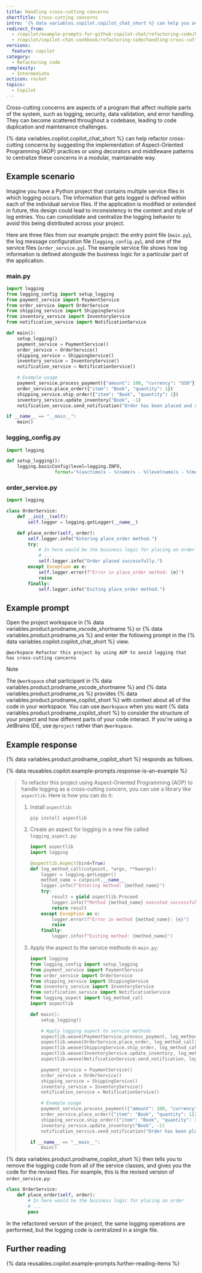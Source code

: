 ```yaml
---
title: Handling cross-cutting concerns
shortTitle: Cross-cutting concerns
intro: '{% data variables.copilot.copilot_chat_short %} can help you avoid code that relates to a concern other than the core concern of the method or function in which the code is located.'
redirect_from:
  - /copilot/example-prompts-for-github-copilot-chat/refactoring-code/handling-cross-cutting-concerns
  - /copilot/copilot-chat-cookbook/refactoring-code/handling-cross-cutting-concerns
versions:
  feature: copilot
category:
  - Refactoring code
complexity:
  - Intermediate
octicon: rocket
topics:
  - Copilot
---
```


Cross-cutting concerns are aspects of a program that affect multiple parts of the system, such as logging, security, data validation, and error handling. They can become scattered throughout a codebase, leading to code duplication and maintenance challenges.

{% data variables.copilot.copilot_chat_short %} can help refactor cross-cutting concerns by suggesting the implementation of Aspect-Oriented Programming (AOP) practices or using decorators and middleware patterns to centralize these concerns in a modular, maintainable way.

## Example scenario

Imagine you have a Python project that contains multiple service files in which logging occurs. The information that gets logged is defined within each of the individual service files. If the application is modified or extended in future, this design could lead to inconsistency in the content and style of log entries. You can consolidate and centralize the logging behavior to avoid this being distributed across your project.

Here are three files from our example project: the entry point file (`main.py`), the log message configuration file (`logging_config.py`), and one of the service files (`order_service.py`). The example service file shows how log information is defined alongside the business logic for a particular part of the application.

### main.py

```python
import logging
from logging_config import setup_logging
from payment_service import PaymentService
from order_service import OrderService
from shipping_service import ShippingService
from inventory_service import InventoryService
from notification_service import NotificationService

def main():
    setup_logging()
    payment_service = PaymentService()
    order_service = OrderService()
    shipping_service = ShippingService()
    inventory_service = InventoryService()
    notification_service = NotificationService()

    # Example usage
    payment_service.process_payment({"amount": 100, "currency": "USD"})
    order_service.place_order({"item": "Book", "quantity": 1})
    shipping_service.ship_order({"item": "Book", "quantity": 1})
    inventory_service.update_inventory("Book", -1)
    notification_service.send_notification("Order has been placed and shipped.")

if __name__ == "__main__":
    main()
```

### logging_config.py

```python
import logging

def setup_logging():
    logging.basicConfig(level=logging.INFO,
                  format='%(asctime)s - %(name)s - %(levelname)s - %(message)s')
```

### order_service.py

```python
import logging

class OrderService:
    def __init__(self):
        self.logger = logging.getLogger(__name__)

    def place_order(self, order):
        self.logger.info("Entering place_order method.")
        try:
            # In here would be the business logic for placing an order
            # ...
            self.logger.info("Order placed successfully.")
        except Exception as e:
            self.logger.error(f"Error in place_order method: {e}")
            raise
        finally:
            self.logger.info("Exiting place_order method.")
```

## Example prompt

Open the project workspace in {% data variables.product.prodname_vscode_shortname %} or {% data variables.product.prodname_vs %} and enter the following prompt in the {% data variables.copilot.copilot_chat_short %} view.

`@workspace Refactor this project by using AOP to avoid logging that has cross-cutting concerns`

> [!NOTE]
> The `@workspace` chat participant in {% data variables.product.prodname_vscode_shortname %} and {% data variables.product.prodname_vs %} provides {% data variables.product.prodname_copilot_short %} with context about all of the code in your workspace. You can use `@workspace` when you want {% data variables.product.prodname_copilot_short %} to consider the structure of your project and how different parts of your code interact. If you're using a JetBrains IDE, use `@project` rather than `@workspace`.

## Example response

{% data variables.product.prodname_copilot_short %} responds as follows.

{% data reusables.copilot.example-prompts.response-is-an-example %}

> To refactor this project using Aspect-Oriented Programming (AOP) to handle logging as a cross-cutting concern, you can use a library like `aspectlib`. Here is how you can do it:
>
> 1. Install `aspectlib`:
>
>    `pip install aspectlib`
>
> 1. Create an aspect for logging in a new file called `logging_aspect.py`:
>
>    ```python
>    import aspectlib
>    import logging
>
>    @aspectlib.Aspect(bind=True)
>    def log_method_call(cutpoint, *args, **kwargs):
>        logger = logging.getLogger()
>        method_name = cutpoint.__name__
>        logger.info(f"Entering method: {method_name}")
>        try:
>            result = yield aspectlib.Proceed
>            logger.info(f"Method {method_name} executed successfully.")
>            return result
>        except Exception as e:
>            logger.error(f"Error in method {method_name}: {e}")
>            raise
>        finally:
>            logger.info(f"Exiting method: {method_name}")
>    ```
>
> 1. Apply the aspect to the service methods in `main.py`:
>
>    ```python
>    import logging
>    from logging_config import setup_logging
>    from payment_service import PaymentService
>    from order_service import OrderService
>    from shipping_service import ShippingService
>    from inventory_service import InventoryService
>    from notification_service import NotificationService
>    from logging_aspect import log_method_call
>    import aspectlib
>
>    def main():
>        setup_logging()
>
>        # Apply logging aspect to service methods
>        aspectlib.weave(PaymentService.process_payment, log_method_call)
>        aspectlib.weave(OrderService.place_order, log_method_call)
>        aspectlib.weave(ShippingService.ship_order, log_method_call)
>        aspectlib.weave(InventoryService.update_inventory, log_method_call)
>        aspectlib.weave(NotificationService.send_notification, log_method_call)
>
>        payment_service = PaymentService()
>        order_service = OrderService()
>        shipping_service = ShippingService()
>        inventory_service = InventoryService()
>        notification_service = NotificationService()
>
>        # Example usage
>        payment_service.process_payment({"amount": 100, "currency": "USD"})
>        order_service.place_order({"item": "Book", "quantity": 1})
>        shipping_service.ship_order({"item": "Book", "quantity": 1})
>        inventory_service.update_inventory("Book", -1)
>        notification_service.send_notification("Order has been placed and shipped.")
>
>    if __name__ == "__main__":
>        main()
>    ```

{% data variables.product.prodname_copilot_short %} then tells you to remove the logging code from all of the service classes, and gives you the code for the revised files. For example, this is the revised version of `order_service.py`:

```python
class OrderService:
    def place_order(self, order):
        # In here would be the business logic for placing an order
        # ...
        pass
```

In the refactored version of the project, the same logging operations are performed, but the logging code is centralized in a single file.

## Further reading

{% data reusables.copilot.example-prompts.further-reading-items %}
